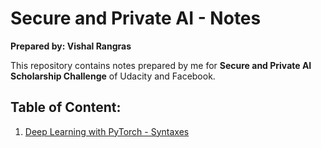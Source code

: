 # Secure and Private AI - Notes
**Prepared by: Vishal Rangras**

This repository contains notes prepared by me for **Secure and Private AI Scholarship Challenge** of Udacity and Facebook.

## Table of Content:

1. [Deep Learning with PyTorch - Syntaxes](https://github.com/vishalrangras/secure_ai_notes/blob/master/02-deep_learning_w_pytorch/Syntax.md)